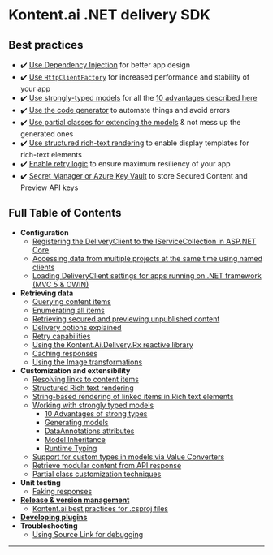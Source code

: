 # Kontent.ai .NET delivery SDK

## Best practices

- ✔️ [Use Dependency Injection](Registering-the-DeliveryClient-to-the-IServiceCollection-in-ASP.NET-Core.md#standard-usage) for better app design
- ✔️ [Use `HttpClientFactory`](Registering-the-DeliveryClient-to-the-IServiceCollection-in-ASP.NET-Core.md#httpclientfactory) for increased performance and stability of your app
- ✔️ [Use strongly-typed models](./Customization%20and%20extensibility/Working-with-strongly-typed-models.md) for all the [10 advantages described here](Strong-Types-Explained-%E2%80%93-10-Advantages.md)
- ✔️ [Use the code generator](https://github.com/kontent-ai/model-generator-net) to automate things and avoid errors
- ✔️ [Use partial classes for extending the models](./Customization%20and%20extensibility/Partial-class-customization-techniques.md) & not mess up the generated ones
- ✔️ [Use structured rich-text rendering](./Customization%20and%20extensibility/Structured-Rich-text-rendering.md) to enable display templates for rich-text elements
- ✔️ [Enable retry logic](./Retrieving%20data/Retry-capabilities.md) to ensure maximum resiliency of your app
- ✔️ [Secret Manager or Azure Key Vault](./Retrieving%20data/Retrieving-secured-and-previewing-unpublished-content.md) to store Secured Content and Preview API keys

## Full Table of Contents

* **Configuration**
  * [Registering the DeliveryClient to the IServiceCollection in ASP.NET Core](./Configuration/Registering-the-DeliveryClient-to-the-IServiceCollection-in-ASP.NET-Core.net.md)
  * [Accessing data from multiple projects at the same time using named clients](./Configuration/Accessing-Data-From-Multiple-Projects.net.md)
  * [Loading DeliveryClient settings for apps running on .NET framework (MVC 5 & OWIN)](./Configuration/Loading-DeliveryClient-settings-for-apps-running-on-.NET-framework-(MVC-5-&-OWIN).md)
* **Retrieving data**
  * [Querying content items](./Retrieving%20data/Querying-content.md)
  * [Enumerating all items](./Retrieving%20data/Enumerating-all-items.md)
  * [Retrieving secured and previewing unpublished content](./Retrieving%20data/Retrieving-secured-and-previewing-unpublished-content.md)
  * [Delivery options explained](./Retrieving%20data/Delivery-options-explained.md)
  * [Retry capabilities](./Retrieving%20data/Retry-capabilities.md)
  * [Using the Kontent.Ai.Delivery.Rx reactive library](./Retrieving%20data/Using-the-Kontent.Ai.Delivery.Rx-reactive-library.md)
  * [Caching responses](./Retrieving%20data/Caching-responses.md)
  * [Using the Image transformations](./Retrieving%20data/Using-the-Image-transformations.md)
* **Customization and extensibility**
  * [Resolving links to content items](./Customization%20and%20extensibility/Resolving-links-to-content-items.md)
  * [Structured Rich text rendering](./Customization%20and%20extensibility/Structured-Rich-text-rendering.md)
  * [String-based rendering of linked items in Rich text elements](./Customization%20and%20extensibility/String-based-rendering-of-items-in-Rich-text.md)
  * [Working with strongly typed models](./Customization%20and%20extensibility/Working-with-strongly-typed-models.md)
    * [10 Advantages of strong types](./Customization%20and%20extensibility/Strong-Types-Explained-–-10-Advantages.md)
    * [Generating models](./Customization%20and%20extensibility/Strong-Types-Explained-–-Code-Generator.md)
    * [DataAnnotations attributes](./Customization%20and%20extensibility/Strong-Types-Explained-–-DataAnnotations-attributes.md)
    * [Model Inheritance](./Customization%20and%20extensibility/Strong-Types-Explained-–-Model-Inheritance.md)
    * [Runtime Typing](./Customization%20and%20extensibility/Strong-Types-Explained-–-Runtime-Typing.md)
  * [Support for custom types in models via Value Converters](./Customization%20and%20extensibility/Support-for-custom-types-in-models-via-Value-Converters.md)
  * [Retrieve modular content from API response](./Customization%20and%20extensibility/Retrieve-modular-content-from-API-response.md)
  * [Partial class customization techniques](./Customization%20and%20extensibility/Partial-class-customization-techniques.md)
* **Unit testing**
  * [Faking responses](./Unit%20testing/Faking-responses.md)
* [**Release & version management**](https://github.com/kontent-ai/kontent-ai.github.io/blob/main/docs/articles/Release-%26-version-management-of-.NET-projects.md)
  * [Kontent.ai best practices for .csproj files](https://github.com/kontent-ai/kontent-ai.github.io/blob/main/docs/articles/Kontent.ai-best-practices-for-.csproj-files.md)
* [**Developing plugins**](./Unit%20testing/Developing-plugins.md)
* **Troubleshooting**
  * [Using Source Link for debugging](./Troubleshooting/Using-Source-Link-for-debugging.md)
***




